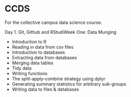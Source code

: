 # CCDS
For the collective campus data science course.

Day 1. Git, Github and RStudiWeek One: Data Munging

* Introduction to R
* Reading in data from csv files
* Introduction to databases
* Extracting data from databases
* Merging data tables
* Tidy data
* Writing functions
* The split-apply-combine strategy using dplyr
* Generating summary statistics for arbitrary sub-groups
* Writing data to files & databases